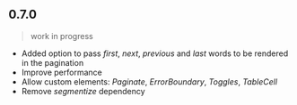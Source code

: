 ## 0.7.0
> work in progress

- Added option to pass _first_, _next_, _previous_ and _last_ words to be
rendered in the pagination
- Improve performance
- Allow custom elements: _Paginate_, _ErrorBoundary_, _Toggles_, _TableCell_
- Remove _segmentize_ dependency
